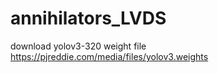 # annihilators_LVDS
download yolov3-320 weight file 
https://pjreddie.com/media/files/yolov3.weights
